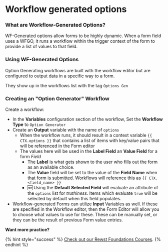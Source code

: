 # Workflow generated options

### What are Workflow-Generated Options?

WF-Generated options allow forms to be highly dynamic. When a form field uses a WFGO, it runs a workflow within the trigger context of the form to provide a list of values to that field.

### Using WF-Generated Options

Option Generating workflows are built with the workflow editor but are configured to output data in a specific way to a form.

They show up in the workflows list with the tag `Options Gen`

### Creating an "Option Generator" Workflow

Create a workflow:

* In the **Variables** configuration section of the workflow, Set the **Workflow Type** to `Option Generator`
* Create an **Output** variable with the name of `options`
  * When the workflow runs, it should result in a context variable `{{ CTX.options }}` that contains a list of items with key/value pairs that will be referenced in the Form editor
  * The values here will be used in the **Label Field** an **Value Field** for a form _Field_
    * The **Label** is what gets shown to the user who fills out the form as an available choice.
    * The **Value** field will be set to the value of the **Field Name** when that form is submitted. Workflows will reference this as `{{ CTX.<field_name> }}`
    * :new: Using the **Default Selected Field** will evaluate an attribute of the `options` list for _truthiness_. Items which evaluate `true` will be selected by default when this field populates.
* Workflow-generated Forms can utilize **Input** Variables as well. If these are specified in the Workflow editor, then the Form Editor will allow you to choose what values to use for these. These can be manually set, or they can be the result of previous Form value entries.

**Want more practice?**

{% hint style="success" %}
[Check out our Rewst Foundations Courses](../../cluck-university/rewst-foundations/).
{% endhint %}
